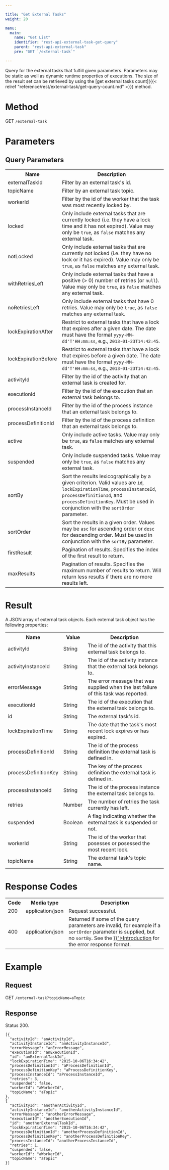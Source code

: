```yaml
---

title: "Get External Tasks"
weight: 20

menu:
  main:
    name: "Get List"
    identifier: "rest-api-external-task-get-query"
    parent: "rest-api-external-task"
    pre: "GET `/external-task`"

---
```



Query for the external tasks that fulfill given parameters.
Parameters may be static as well as dynamic runtime properties of executions.
The size of the result set can be retrieved by using the [get external tasks count]({{< relref "reference/rest/external-task/get-query-count.md" >}}) method.


# Method

GET `/external-task`


# Parameters

## Query Parameters

<table class="table table-striped">
  <tr>
    <th>Name</th>
    <th>Description</th>
  </tr>
  <tr>
    <td>externalTaskId</td>
    <td>Filter by an external task's id.</td>
  </tr>
  <tr>
    <td>topicName</td>
    <td>Filter by an external task topic.</td>
  </tr>
  <tr>
    <td>workerId</td>
    <td>Filter by the id of the worker that the task was most recently locked by.</td>
  </tr>
  <tr>
    <td>locked</td>
    <td>Only include external tasks that are currently locked (i.e. they have a lock time and it has not expired). Value may only be <code>true</code>, as <code>false</code> matches any external task.</td>
  </tr>
  <tr>
    <td>notLocked</td>
    <td>Only include external tasks that are currently not locked (i.e. they have no lock or it has expired). Value may only be <code>true</code>, as <code>false</code> matches any external task.</td>
  </tr>
  <tr>
    <td>withRetriesLeft</td>
    <td>Only include external tasks that have a positive (&gt; 0) number of retries (or <code>null</code>). Value may only be <code>true</code>, as <code>false</code> matches any external task.</td>
  </tr>
  <tr>
    <td>noRetriesLeft</td>
    <td>Only include external tasks that have 0 retries. Value may only be <code>true</code>, as <code>false</code> matches any external task.</td>
  </tr>
  <tr>
    <td>lockExpirationAfter</td>
    <td>Restrict to external tasks that have a lock that expires after a given date. The date must have the format <code>yyyy-MM-dd'T'HH:mm:ss</code>, e.g., <code>2013-01-23T14:42:45</code>.</td>
  </tr>
  <tr>
    <td>lockExpirationBefore</td>
    <td>Restrict to external tasks that have a lock that expires before a given date. The date must have the format <code>yyyy-MM-dd'T'HH:mm:ss</code>, e.g., <code>2013-01-23T14:42:45</code>.</td>
  </tr>
  <tr>
    <td>activityId</td>
    <td>Filter by the id of the activity that an external task is created for.</td>
  </tr>
  <tr>
    <td>executionId</td>
    <td>Filter by the id of the execution that an external task belongs to.</td>
  </tr>
  <tr>
    <td>processInstanceId</td>
    <td>Filter by the id of the process instance that an external task belongs to.</td>
  </tr>
  <tr>
    <td>processDefinitionId</td>
    <td>Filter by the id of the process definition that an external task belongs to.</td>
  </tr>
  <tr>
    <td>active</td>
    <td>Only include active tasks. Value may only be <code>true</code>, as <code>false</code> matches any external task.</td>
  </tr>
  <tr>
    <td>suspended</td>
    <td>Only include suspended tasks. Value may only be <code>true</code>, as <code>false</code> matches any external task.</td>
  </tr>
  <tr>
    <td>sortBy</td>
    <td>Sort the results lexicographically by a given criterion. Valid values are
    <code>id</code>, <code>lockExpirationTime</code>, <code>processInstanceId</code>, <code>processDefinitionId</code>, and <code>processDefinitionKey</code>.
    Must be used in conjunction with the <code>sortOrder</code> parameter.</td>
  </tr>
  <tr>
    <td>sortOrder</td>
    <td>Sort the results in a given order. Values may be <code>asc</code> for ascending order or <code>desc</code> for descending order.
    Must be used in conjunction with the <code>sortBy</code> parameter.</td>
  </tr>
  <tr>
    <td>firstResult</td>
    <td>Pagination of results. Specifies the index of the first result to return.</td>
  </tr>
  <tr>
    <td>maxResults</td>
    <td>Pagination of results. Specifies the maximum number of results to return. Will return less results if there are no more results left.</td>
  </tr>
</table>


# Result

A JSON array of external task objects.
Each external task object has the following properties:

<table class="table table-striped">
  <tr>
    <th>Name</th>
    <th>Value</th>
    <th>Description</th>
  </tr>
  <tr>
    <td>activityId</td>
    <td>String</td>
    <td>The id of the activity that this external task belongs to.</td>
  </tr>
  <tr>
    <td>activityInstanceId</td>
    <td>String</td>
    <td>The id of the activity instance that the external task belongs to.</td>
  </tr>
  <tr>
    <td>errorMessage</td>
    <td>String</td>
    <td>The error message that was supplied when the last failure of this task was reported.</td>
  </tr>
  <tr>
    <td>executionId</td>
    <td>String</td>
    <td>The id of the execution that the external task belongs to.</td>
  </tr>
  <tr>
    <td>id</td>
    <td>String</td>
    <td>The external task's id.</td>
  </tr>
  <tr>
    <td>lockExpirationTime</td>
    <td>String</td>
    <td>The date that the task's most recent lock expires or has expired.</td>
  </tr>
  <tr>
    <td>processDefinitionId</td>
    <td>String</td>
    <td>The id of the process definition the external task is defined in.</td>
  </tr>
  <tr>
    <td>processDefinitionKey</td>
    <td>String</td>
    <td>The key of the process definition the external task is defined in.</td>
  </tr>
  <tr>
    <td>processInstanceId</td>
    <td>String</td>
    <td>The id of the process instance the external task belongs to.</td>
  </tr>
  <tr>
    <td>retries</td>
    <td>Number</td>
    <td>The number of retries the task currently has left.</td>
  </tr>
  <tr>
    <td>suspended</td>
    <td>Boolean</td>
    <td>A flag indicating whether the external task is suspended or not.</td>
  </tr>
  <tr>
    <td>workerId</td>
    <td>String</td>
    <td>The id of the worker that posesses or posessed the most recent lock.</td>
  </tr>
  <tr>
    <td>topicName</td>
    <td>String</td>
    <td>The external task's topic name.</td>
  </tr>
</table>

# Response Codes

<table class="table table-striped">
  <tr>
    <th>Code</th>
    <th>Media type</th>
    <th>Description</th>
  </tr>
  <tr>
    <td>200</td>
    <td>application/json</td>
    <td>Request successful.</td>
  </tr>
  <tr>
    <td>400</td>
    <td>application/json</td>
    <td>Returned if some of the query parameters are invalid, for example if a <code>sortOrder</code> parameter is supplied, but no <code>sortBy</code>. See the <a href="{{< relref "reference/rest/overview/index.md#error-handling" >}}">Introduction</a> for the error response format.</td>
  </tr>
</table>


# Example

## Request

GET `/external-task?topicName=aTopic`

## Response

Status 200.

    [{
      "activityId": "anActivityId",
      "activityInstanceId": "anActivityInstanceId",
      "errorMessage": "anErrorMessage",
      "executionId": "anExecutionId",
      "id": "anExternalTaskId",
      "lockExpirationTime": "2015-10-06T16:34:42",
      "processDefinitionId": "aProcessDefinitionId",
      "processDefinitionKey": "aProcessDefinitionKey",
      "processInstanceId": "aProcessInstanceId",
      "retries": 3,
      "suspended": false,
      "workerId": "aWorkerId",
      "topicName": "aTopic"
    },
    {
      "activityId": "anotherActivityId",
      "activityInstanceId": "anotherActivityInstanceId",
      "errorMessage": "anotherErrorMessage",
      "executionId": "anotherExecutionId",
      "id": "anotherExternalTaskId",
      "lockExpirationTime": "2015-10-06T16:34:42",
      "processDefinitionId": "anotherProcessDefinitionId",
      "processDefinitionKey": "anotherProcessDefinitionKey",
      "processInstanceId": "anotherProcessInstanceId",
      "retries": 1,
      "suspended": false,
      "workerId": "aWorkerId",
      "topicName": "aTopic"
    }]

